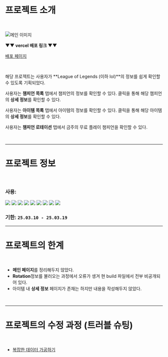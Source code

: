 # 프로젝트 소개

<br/>

![메인 이미지](https://i.imgur.com/Hi2b20E.jpeg)

**▼▼ vercel 배포 링크 ▼▼**

[배포 페이지](https://lol-champions-info.vercel.app/)

  <br/>

해당 프로젝트는 사용자가 **League of Legends (이하 lol)**의 정보를 쉽게 확인할 수 있도록 기획되었다.

사용자는 **챔피언 목록** 탭에서 챔피언의 정보를 확인할 수 있다. 클릭을 통해 해당 챔피언의 **상세 정보**를 확인할 수 있다.

사용자는 **아이템 목록** 탭에서 아이템의 정보를 확인할 수 있다. 클릭을 통해 해당 아이템의 **상세 정보**를 확인할 수 있다.

사용자는 **챔피언 로테이션** 탭에서 금주의 무료 플레이 챔피언을 확인할 수 있다.

  <br/>

---

# 프로젝트 정보

  <br/>

### 사용:

<img src="https://img.shields.io/badge/html5-E34F26?style=for-the-badge&logo=html5&logoColor=white"> <img src="https://img.shields.io/badge/css-1572B6?style=for-the-badge&logo=css3&logoColor=white"> <img src="https://img.shields.io/badge/react-61DAFB?style=for-the-badge&logo=react&logoColor=black"> <img src="https://img.shields.io/badge/typescript-%23007ACC.svg?style=for-the-badge&logo=typescript&logoColor=white"> <img src="https://img.shields.io/badge/Next-black?style=for-the-badge&logo=next.js&logoColor=white"> <img src="https://img.shields.io/badge/tailwindcss-%2338B2AC.svg?style=for-the-badge&logo=tailwind-css&logoColor=white"> <img src="https://img.shields.io/badge/React_Query-FF4154?style=for-the-badge&logo=react-query&logoColor=white"> <img src="https://img.shields.io/badge/github-181717?style=for-the-badge&logo=github&logoColor=white"> <img src="https://img.shields.io/badge/Vercel-000000?style=for-the-badge&logo=vercel&logoColor=white">

### 기한: `25.03.10 - 25.03.19`

---

# 프로젝트의 한계

<br/>

- **메인 페이지**를 정리해두지 않았다.
- **Rotation**정보를 불러오는 과정에서 오류가 생겨 현 build 파일에서 전부 비공개되어 있다.
- 아이템 내 **상세 정보** 페이지가 존재는 하지만 내용을 작성해두지 않았다.

<br/>

---

# 프로젝트의 수정 과정 (트러블 슈팅)

<br/>

- [복잡한 데이터 가공하기](https://velog.io/@pna9904/1-복잡한-json-데이터를-가공하려면-어떻게-해야-할까요)

